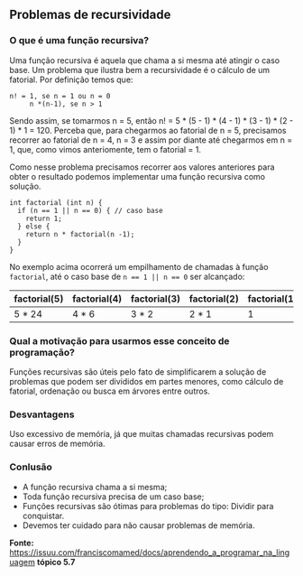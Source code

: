 ## Problemas de recursividade 

### O que é uma função recursiva?

Uma função recursiva é aquela que chama a si mesma até atingir o caso base. Um problema que ilustra bem a recursividade é o cálculo de um fatorial.
Por definição temos que:

```
n! = 1, se n = 1 ou n = 0
     n *(n-1), se n > 1
```

Sendo assim, se tomarmos n = 5, então n! = 5 * (5 - 1)  * (4 - 1) * (3 - 1) * (2 - 1) * 1 = 120.
Perceba que, para chegarmos ao fatorial de n = 5, precisamos recorrer ao fatorial de n = 4, n = 3 e assim por diante até chegarmos em n = 1, que, como vimos anteriomente, tem o fatorial = 1.

Como nesse problema precisamos recorrer aos valores anteriores para obter o resultado podemos implementar uma função recursiva como solução.

```
int factorial (int n) {
  if (n == 1 || n == 0) { // caso base
    return 1;
  } else {
    return n * factorial(n -1);
  }
}
```

No exemplo acima ocorrerá um empilhamento de chamadas à função `factorial`, até o caso base de `n == 1 || n == 0` ser alcançado:

 |factorial(5) | factorial(4) | factorial(3) | factorial(2) | factorial(1) | chamadas |
 |-------------|--------------|--------------|--------------|--------------|----------|
 |  5 * 24     |   4 * 6      |    3 * 2     |      2 * 1   |         1    | retorno  |


### Qual a motivação para usarmos esse conceito de programação?
Funções recursivas são úteis pelo fato de simplificarem a solução de problemas que podem ser divididos em partes menores, como cálculo de fatorial, ordenação ou busca em árvores entre outros.

### Desvantagens
Uso excessivo de memória, já que muitas chamadas recursivas podem causar erros de memória.

### Conlusão
- A função recursiva chama a si mesma;
- Toda função recursiva precisa de um caso base;
- Funções recursivas são ótimas para problemas do tipo: Dividir para conquistar.
- Devemos ter cuidado para não causar problemas de memória.

**Fonte:** https://issuu.com/franciscomamed/docs/aprendendo_a_programar_na_linguagem **tópico 5.7**